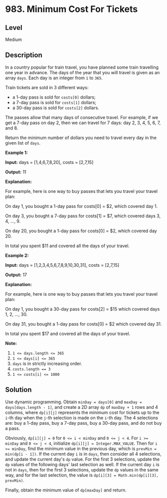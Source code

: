 # 983. Minimum Cost For Tickets
## Level
Medium

## Description
In a country popular for train travel, you have planned some train travelling one year in advance. The days of the year that you will travel is given as an array `days`. Each day is an integer from `1` to `365`.

Train tickets are sold in 3 different ways:

* a 1-day pass is sold for `costs[0]` dollars;
* a 7-day pass is sold for `costs[1]` dollars;
* a 30-day pass is sold for `costs[2]` dollars.

The passes allow that many days of consecutive travel. For example, if we get a 7-day pass on day 2, then we can travel for 7 days: day 2, 3, 4, 5, 6, 7, and 8.

Return the minimum number of dollars you need to travel every day in the given list of `days`.

**Example 1:**

**Input:** days = [1,4,6,7,8,20], costs = [2,7,15]

**Output:** 11

**Explanation:**

For example, here is one way to buy passes that lets you travel your travel plan:

On day 1, you bought a 1-day pass for costs[0] = $2, which covered day 1.

On day 3, you bought a 7-day pass for costs[1] = $7, which covered days 3, 4, ..., 9.

On day 20, you bought a 1-day pass for costs[0] = $2, which covered day 20.

In total you spent $11 and covered all the days of your travel.

**Example 2:**

**Input:** days = [1,2,3,4,5,6,7,8,9,10,30,31], costs = [2,7,15]

**Output:** 17

**Explanation:**

For example, here is one way to buy passes that lets you travel your travel plan:

On day 1, you bought a 30-day pass for costs[2] = $15 which covered days 1, 2, ..., 30.

On day 31, you bought a 1-day pass for costs[0] = $2 which covered day 31.

In total you spent $17 and covered all the days of your travel.

**Note:**

1. `1 <= days.length <= 365`
2. `1 <= days[i] <= 365`
3. `days` is in strictly increasing order.
4. `costs.length == 3`
5. `1 <= costs[i] <= 1000`

## Solution
Use dynamic programming. Obtain `minDay = days[0]` and `maxDay = days[days.length - 1]`, and create a 2D array `dp` of `maxDay + 1` rows and 4 columns, where `dp[i][j]` represents the minimum cost for tickets up to the `i`-th day when the `j`-th selection is made on the `i`-th day. The 4 selections are: buy a 1-day pass, buy a 7-day pass, buy a 30-day pass, and do not buy a pass.

Obviously, `dp[i][j] = 0` for `0 <= i < minDay` and `0 <= j < 4`. For `i >= minDay` and `0 <= j < 4`, initialize `dp[i][j] = Integer.MAX_VALUE`. Then for `i >= minDay`, find the minimum value in the previous day, which is `prevMin = min(dp[i - 1])`. If the current day `i` is in `days`, then consider all 4 selections, and update the current day's `dp` value. For the first 3 selections, update the `dp` values of the following days' last selection as well. If the current day `i` is not in `days`, then for the first 3 selections, update the `dp` values in the same way, and for the last selection, the value is `dp[i][3] = Math.min(dp[i][3], prevMin)`.

Finally, obtain the minimum value of `dp[maxDay]` and return.
